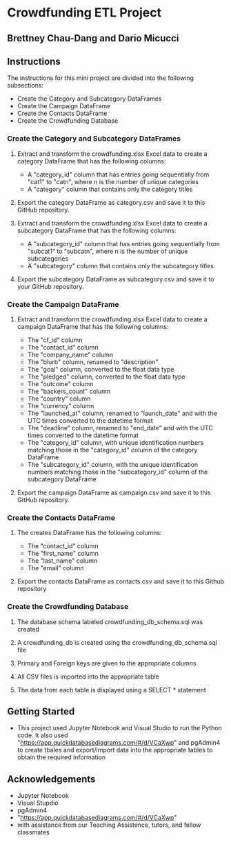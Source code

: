# Crowdfunding ETL Project
Brettney Chau-Dang and Dario Micucci 
----------------------------------
## Instructions
The instructions for this mini project are divided into the following subsections:
- Create the Category and Subcategory DataFrames
- Create the Campaign DataFrame
- Create the Contacts DataFrame
- Create the Crowdfunding Database

### Create the Category and Subcategory DataFrames
1. Extract and transform the crowdfunding.xlsx Excel data to create a category DataFrame that has the following columns:
    - A "category_id" column that has entries going sequentially from "cat1" to "catn", where n is the number of unique categories
    - A "category" column that contains only the category titles

2. Export the category DataFrame as category.csv and save it to this GitHub repository.

3. Extract and transform the crowdfunding.xlsx Excel data to create a subcategory DataFrame that has the following columns:
    - A "subcategory_id" column that has entries going sequentially from "subcat1" to "subcatn", where n is the number of unique subcategories
    - A "subcategory" column that contains only the subcategory titles

4. Export the subcategory DataFrame as subcategory.csv and save it to your GitHub repository.

### Create the Campaign DataFrame
1. Extract and transform the crowdfunding.xlsx Excel data to create a campaign DataFrame that has the following columns:
    - The "cf_id" column
    - The "contact_id" column
    - The "company_name" column
    - The "blurb" column, renamed to "description"
    - The "goal" column, converted to the float data type
    - The "pledged" column, converted to the float data type
    - The "outcome" column
    - The "backers_count" column
    - The "country" column
    - The "currency" column
    - The "launched_at" column, renamed to "launch_date" and with the UTC times converted to the datetime format
    - The "deadline" column, renamed to "end_date" and with the UTC times converted to the datetime format
    - The "category_id" column, with unique identification numbers matching those in the "category_id" column of the category DataFrame
    - The "subcategory_id" column, with the unique identification numbers matching those in the "subcategory_id" column of the subcategory DataFrame

2. Export the campaign DataFrame as campaign.csv and save it to this GitHub repository.

### Create the Contacts DataFrame
1. The creates DataFrame has the following columns:
    - The "contact_id" column
    - The "first_name" column
    - The "last_name" column
    - The "email" column

2. Export the contacts DataFrame as contacts.csv and save it to this Github repository
        
### Create the Crowdfunding Database
1. The database schema labeled crowdfunding_db_schema.sql was created 

2. A crowdfunding_db is created using the crowdfunding_db_schema.sql file 

3. Primary and Foreign keys are given to the appropriate columns

4. All CSV files is imported into the appropriate table 

5. The data from each table is displayed using a SELECT * statement

## Getting Started 
 - This project used Jupyter Notebook and Visual Studio to run the Python code. It also used "https://app.quickdatabasediagrams.com/#/d/VCaXwp" and pgAdmin4 to create tbales and export/import data into the appropriate tables to obtain the required information

## Acknowledgements
 - Jupyter Notebook
 - Visual Stupdio
 - pgAdmin4
 - "https://app.quickdatabasediagrams.com/#/d/VCaXwp"
 - with assistance from our Teaching Assistence, tutors, and fellow classmates
